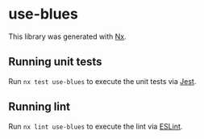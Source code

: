 # use-blues

This library was generated with [Nx](https://nx.dev).

## Running unit tests

Run `nx test use-blues` to execute the unit tests via [Jest](https://jestjs.io).

## Running lint

Run `nx lint use-blues` to execute the lint via [ESLint](https://eslint.org/).
